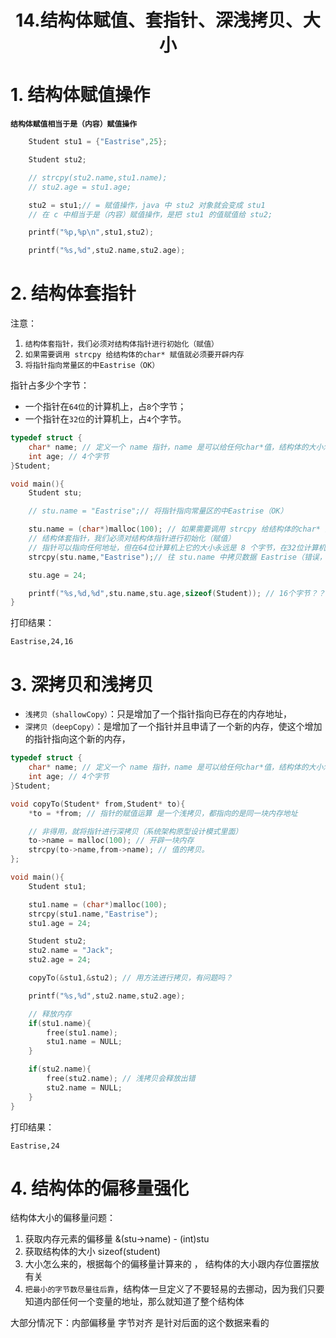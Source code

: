# <center>14.结构体赋值、套指针、深浅拷贝、大小<center>

# 1. 结构体赋值操作

**`结构体赋值相当于是（内容）赋值操作`**

```c
    Student stu1 = {"Eastrise",25};

    Student stu2;

    // strcpy(stu2.name,stu1.name);
    // stu2.age = stu1.age;

    stu2 = stu1;// = 赋值操作，java 中 stu2 对象就会变成 stu1
    // 在 c 中相当于是（内容）赋值操作，是把 stu1 的值赋值给 stu2;

    printf("%p,%p\n",stu1,stu2);

    printf("%s,%d",stu2.name,stu2.age);
```

# 2. 结构体套指针

注意：  
1. `结构体套指针，我们必须对结构体指针进行初始化（赋值）`
2. `如果需要调用 strcpy 给结构体的char* 赋值就必须要开辟内存`
3. `将指针指向常量区的中Eastrise（OK）`

指针占多少个字节：  
- 一个指针在`64位`的计算机上，占`8`个字节；
- 一个指针在`32位`的计算机上，占`4`个字节。

```c
typedef struct {
    char* name; // 定义一个 name 指针，name 是可以给任何char*值，结构体的大小怎么算,64位计算机上8字节，32位上4个字节
    int age; // 4个字节
}Student;

void main(){
    Student stu;

    // stu.name = "Eastrise";// 将指针指向常量区的中Eastrise（OK）

    stu.name = (char*)malloc(100); // 如果需要调用 strcpy 给结构体的char* 赋值就必须要开辟内存
    // 结构体套指针，我们必须对结构体指针进行初始化（赋值）
    // 指针可以指向任何地址，但在64位计算机上它的大小永远是 8 个字节，在32位计算机上它的大小永远是 4 字节
    strcpy(stu.name,"Eastrise");// 往 stu.name 中拷贝数据 Eastrise（错误，必须先进行开辟内存才能拷贝）

    stu.age = 24;

    printf("%s,%d,%d",stu.name,stu.age,sizeof(Student)); // 16个字节？？因为要字节对齐，是8的倍数所以是 16
}
```

打印结果：

```
Eastrise,24,16
```


# 3. 深拷贝和浅拷贝

- `浅拷贝（shallowCopy）`：只是增加了一个指针指向已存在的内存地址，
- `深拷贝（deepCopy）`：是增加了一个指针并且申请了一个新的内存，使这个增加的指针指向这个新的内存，


```c
typedef struct {
    char* name; // 定义一个 name 指针，name 是可以给任何char*值，结构体的大小怎么算,64位计算机上8字节，32位上4个字节
    int age; // 4个字节
}Student;

void copyTo(Student* from,Student* to){
    *to = *from; // 指针的赋值运算 是一个浅拷贝，都指向的是同一块内存地址

    // 非得用，就将指针进行深拷贝（系统架构原型设计模式里面）
    to->name = malloc(100); // 开辟一块内存
    strcpy(to->name,from->name); // 值的拷贝。
};

void main(){
    Student stu1;

    stu1.name = (char*)malloc(100);
    strcpy(stu1.name,"Eastrise");
    stu1.age = 24;

    Student stu2;
    stu2.name = "Jack";
    stu2.age = 24;

    copyTo(&stu1,&stu2); // 用方法进行拷贝，有问题吗？

    printf("%s,%d",stu2.name,stu2.age);

    // 释放内存
    if(stu1.name){
        free(stu1.name);
        stu1.name = NULL;
    }

    if(stu2.name){
        free(stu2.name); // 浅拷贝会释放出错
        stu2.name = NULL;
    }
}
```

打印结果：

```
Eastrise,24
```


# 4. 结构体的偏移量强化

结构体大小的偏移量问题：
1. 获取内存元素的偏移量 &(stu->name) - (int)stu
2. 获取结构体的大小 sizeof(student)
3. 大小怎么来的，根据每个的偏移量计算来的 ， 结构体的大小跟内存位置摆放有关
4. `把最小的字节数尽量往后靠`，结构体一旦定义了不要轻易的去挪动，因为我们只要知道内部任何一个变量的地址，那么就知道了整个结构体

大部分情况下：内部偏移量 字节对齐 是针对后面的这个数据来看的












